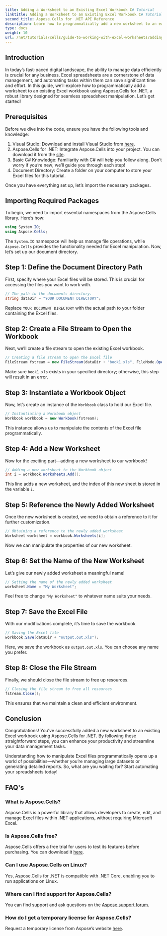 ```yaml
---
title: Adding a Worksheet to an Existing Excel Workbook C# Tutorial
linktitle: Adding a Worksheet to an Existing Excel Workbook C# Tutorial
second_title: Aspose.Cells for .NET API Reference
description: Learn how to programmatically add a new worksheet to an existing Excel workbook using Aspose.Cells for .NET. This step-by-step guide covers saving the modified workbook, making it easy for developers.
type: docs
weight: 10
url: /net/tutorials/cells/guide-to-working-with-excel-worksheets/adding-worksheet-to-existing-excel-workbook-csharp-tutorial/
---
```

## Introduction

In today’s fast-paced digital landscape, the ability to manage data efficiently is crucial for any business. Excel spreadsheets are a cornerstone of data management, and automating tasks within them can save significant time and effort. In this guide, we’ll explore how to programmatically add a worksheet to an existing Excel workbook using Aspose.Cells for .NET, a robust library designed for seamless spreadsheet manipulation. Let’s get started!

## Prerequisites

Before we dive into the code, ensure you have the following tools and knowledge:

1. Visual Studio: Download and install Visual Studio from [here](https://visualstudio.microsoft.com/vs/).
2. Aspose.Cells for .NET: Integrate Aspose.Cells into your project. You can download it from the [site](https://releases.aspose.com/cells/net/).
3. Basic C# Knowledge: Familiarity with C# will help you follow along. Don’t worry if you’re new; we’ll guide you through each step!
4. Document Directory: Create a folder on your computer to store your Excel files for this tutorial.

Once you have everything set up, let’s import the necessary packages.

## Importing Required Packages

To begin, we need to import essential namespaces from the Aspose.Cells library. Here’s how:

```csharp
using System.IO;
using Aspose.Cells;
```

The `System.IO` namespace will help us manage file operations, while `Aspose.Cells` provides the functionality needed for Excel manipulation. Now, let’s set up our document directory.

## Step 1: Define the Document Directory Path

First, specify where your Excel files will be stored. This is crucial for accessing the files you want to work with.

```csharp
// The path to the documents directory.
string dataDir = "YOUR DOCUMENT DIRECTORY";
```

Replace `YOUR DOCUMENT DIRECTORY` with the actual path to your folder containing the Excel files.

## Step 2: Create a File Stream to Open the Workbook

Next, we’ll create a file stream to open the existing Excel workbook.

```csharp
// Creating a file stream to open the Excel file
FileStream fstream = new FileStream(dataDir + "book1.xls", FileMode.Open);
```

Make sure `book1.xls` exists in your specified directory; otherwise, this step will result in an error.

## Step 3: Instantiate a Workbook Object

Now, let’s create an instance of the `Workbook` class to hold our Excel file.

```csharp
// Instantiating a Workbook object
Workbook workbook = new Workbook(fstream);
```

This instance allows us to manipulate the contents of the Excel file programmatically.

## Step 4: Add a New Worksheet

Now for the exciting part—adding a new worksheet to our workbook!

```csharp
// Adding a new worksheet to the Workbook object
int i = workbook.Worksheets.Add();
```

This line adds a new worksheet, and the index of this new sheet is stored in the variable `i`.

## Step 5: Reference the Newly Added Worksheet

Once the new worksheet is created, we need to obtain a reference to it for further customization.

```csharp
// Obtaining a reference to the newly added worksheet
Worksheet worksheet = workbook.Worksheets[i];
```

Now we can manipulate the properties of our new worksheet.

## Step 6: Set the Name of the New Worksheet

Let’s give our newly added worksheet a meaningful name!

```csharp
// Setting the name of the newly added worksheet
worksheet.Name = "My Worksheet";
```

Feel free to change `"My Worksheet"` to whatever name suits your needs.

## Step 7: Save the Excel File

With our modifications complete, it’s time to save the workbook.

```csharp
// Saving the Excel file
workbook.Save(dataDir + "output.out.xls");
```

Here, we save the workbook as `output.out.xls`. You can choose any name you prefer.

## Step 8: Close the File Stream

Finally, we should close the file stream to free up resources.

```csharp
// Closing the file stream to free all resources
fstream.Close();
```

This ensures that we maintain a clean and efficient environment.

## Conclusion

Congratulations! You’ve successfully added a new worksheet to an existing Excel workbook using Aspose.Cells for .NET. By following these straightforward steps, you can enhance your productivity and streamline your data management tasks. 

Understanding how to manipulate Excel files programmatically opens up a world of possibilities—whether you’re managing large datasets or generating detailed reports. So, what are you waiting for? Start automating your spreadsheets today!

## FAQ's

### What is Aspose.Cells?
Aspose.Cells is a powerful library that allows developers to create, edit, and manage Excel files within .NET applications, without requiring Microsoft Excel.

### Is Aspose.Cells free?
Aspose.Cells offers a free trial for users to test its features before purchasing. You can download it [here](https://releases.aspose.com/cells/net/).

### Can I use Aspose.Cells on Linux?
Yes, Aspose.Cells for .NET is compatible with .NET Core, enabling you to run applications on Linux.

### Where can I find support for Aspose.Cells?
You can find support and ask questions on the [Aspose support forum](https://forum.aspose.com/c/cells/9).

### How do I get a temporary license for Aspose.Cells?
Request a temporary license from Aspose’s website [here](https://purchase.conholdate.com/temporary-license/).
